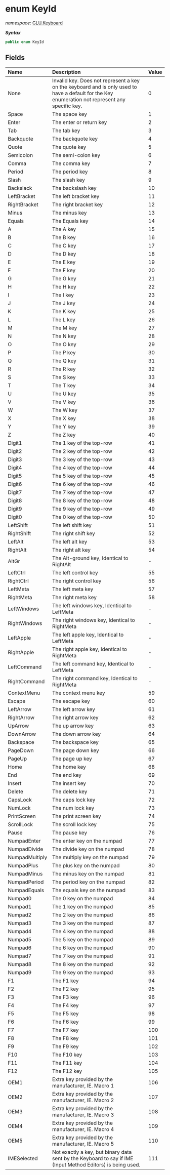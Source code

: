﻿# enum KeyId
*namespace:* [GLU.Keyboard](../keyboard.md)

***Syntax***
```csharp
public enum KeyId
```

## Fields

| Name           | Description                                                                                                                                      | Value |
|:---------------|:-------------------------------------------------------------------------------------------------------------------------------------------------|-------| 
| None           | Invalid key. Does not represent a key on the keyboard and is only used to have a default for the Key enumeration not represent any specific key. | 0     |
| Space          | The space key                                                                                                                                    | 1     |
| Enter          | The enter or return key                                                                                                                          | 2     |
| Tab            | The tab key                                                                                                                                      | 3     |
| Backquote      | The backquote key                                                                                                                                | 4     |
| Quote          | The quote key                                                                                                                                    | 5     |
| Semicolon      | The semi-colon key                                                                                                                               | 6     |
| Comma          | The comma key                                                                                                                                    | 7     |
| Period         | The period key                                                                                                                                   | 8     |
| Slash          | The slash key                                                                                                                                    | 9     |
| Backslack      | The backslash key                                                                                                                                | 10    |
| LeftBracket    | The left bracket key                                                                                                                             | 11    |
| RightBracket   | The right bracket key                                                                                                                            | 12    |
| Minus          | The minus key                                                                                                                                    | 13    |
| Equals         | The Equals key                                                                                                                                   | 14    |
| A              | The A key                                                                                                                                        | 15    |
| B              | The B key                                                                                                                                        | 16    |
| C              | The C key                                                                                                                                        | 17    |
| D              | The D key                                                                                                                                        | 18    |
| E              | The E key                                                                                                                                        | 19    |
| F              | The F key                                                                                                                                        | 20    |
| G              | The G key                                                                                                                                        | 21    |
| H              | The H key                                                                                                                                        | 22    |
| I              | The I key                                                                                                                                        | 23    |
| J              | The J key                                                                                                                                        | 24    |
| K              | The K key                                                                                                                                        | 25    |
| L              | The L key                                                                                                                                        | 26    |
| M              | The M key                                                                                                                                        | 27    |
| N              | The N key                                                                                                                                        | 28    |
| O              | The O key                                                                                                                                        | 29    |
| P              | The P key                                                                                                                                        | 30    |
| Q              | The Q key                                                                                                                                        | 31    |
| R              | The R key                                                                                                                                        | 32    |
| S              | The S key                                                                                                                                        | 33    |
| T              | The T key                                                                                                                                        | 34    |
| U              | The U key                                                                                                                                        | 35    |
| V              | The V key                                                                                                                                        | 36    |
| W              | The W key                                                                                                                                        | 37    |
| X              | The X key                                                                                                                                        | 38    |
| Y              | The Y key                                                                                                                                        | 39    |
| Z              | The Z key                                                                                                                                        | 40    |
| Digit1         | The 1 key of the top-row                                                                                                                         | 41    |
| Digit2         | The 2 key of the top-row                                                                                                                         | 42    |
| Digit3         | The 3 key of the top-row                                                                                                                         | 43    |
| Digit4         | The 4 key of the top-row                                                                                                                         | 44    |
| Digit5         | The 5 key of the top-row                                                                                                                         | 45    |
| Digit6         | The 6 key of the top-row                                                                                                                         | 46    |
| Digit7         | The 7 key of the top-row                                                                                                                         | 47    |
| Digit8         | The 8 key of the top-row                                                                                                                         | 48    |
| Digit9         | The 9 key of the top-row                                                                                                                         | 49    |
| Digit0         | The 0 key of the top-row                                                                                                                         | 50    |
| LeftShift      | The left shift key                                                                                                                               | 51    |
| RightShift     | The right shift key                                                                                                                              | 52    |
| LeftAlt        | The left alt key                                                                                                                                 | 53    |
| RightAlt       | The right alt key                                                                                                                                | 54    |
| AltGr          | The Alt-ground key, Identical to RightAlt                                                                                                        | -     |
| LeftCtrl       | The left control key                                                                                                                             | 55    |
| RightCtrl      | The right control key                                                                                                                            | 56    |
| LeftMeta       | The left meta key                                                                                                                                | 57    |
| RightMeta      | The right meta key                                                                                                                               | 58    |
| LeftWindows    | The left windows key, Identical to LeftMeta                                                                                                      | -     |
| RightWindows   | The right windows key, Identical to RightMeta                                                                                                    | -     |
| LeftApple      | The left apple key, Identical to LeftMeta                                                                                                        | -     |
| RightApple     | The right apple key, Identical to RightMeta                                                                                                      | -     |
| LeftCommand    | The left command key, Identical to LeftMeta                                                                                                      | -     |
| RightCommand   | The right command key, Identical to RightMeta                                                                                                    | -     |
| ContextMenu    | The context menu key                                                                                                                             | 59    |
| Escape         | The escape key                                                                                                                                   | 60    |
| LeftArrow      | The left arrow key                                                                                                                               | 61    |
| RightArrow     | The right arrow key                                                                                                                              | 62    |
| UpArrow        | The up arrow key                                                                                                                                 | 63    |
| DownArrow      | The down arrow key                                                                                                                               | 64    |
| Backspace      | The backspace key                                                                                                                                | 65    |
| PageDown       | The page down key                                                                                                                                | 66    |
| PageUp         | The page up key                                                                                                                                  | 67    |
| Home           | The home key                                                                                                                                     | 68    |
| End            | The end key                                                                                                                                      | 69    |
| Insert         | The insert key                                                                                                                                   | 70    |
| Delete         | The delete key                                                                                                                                   | 71    |
| CapsLock       | The caps lock key                                                                                                                                | 72    |
| NumLock        | The num lock key                                                                                                                                 | 73    |
| PrintScreen    | The print screen key                                                                                                                             | 74    |
| ScrollLock     | The scroll lock key                                                                                                                              | 75    |
| Pause          | The pause key                                                                                                                                    | 76    |
| NumpadEnter    | The enter key on the numpad                                                                                                                      | 77    |
| NumpadDivide   | The divide key on the numpad                                                                                                                     | 78    |
| NumpadMultiply | The multiply key on the numpad                                                                                                                   | 79    |
| NumpadPlus     | The plus key on the numpad                                                                                                                       | 80    |
| NumpadMinus    | The minus key on the numpad                                                                                                                      | 81    |
| NumpadPeriod   | The period key on the numpad                                                                                                                     | 82    |
| NumpadEquals   | The equals key on the numpad                                                                                                                     | 83    |
| Numpad0        | The 0 key on the numpad                                                                                                                          | 84    |
| Numpad1        | The 1 key on the numpad                                                                                                                          | 85    |
| Numpad2        | The 2 key on the numpad                                                                                                                          | 86    |
| Numpad3        | The 3 key on the numpad                                                                                                                          | 87    |
| Numpad4        | The 4 key on the numpad                                                                                                                          | 88    |
| Numpad5        | The 5 key on the numpad                                                                                                                          | 89    |
| Numpad6        | The 6 key on the numpad                                                                                                                          | 90    |
| Numpad7        | The 7 key on the numpad                                                                                                                          | 91    |
| Numpad8        | The 8 key on the numpad                                                                                                                          | 92    |
| Numpad9        | The 9 key on the numpad                                                                                                                          | 93    |
| F1             | The F1 key                                                                                                                                       | 94    |
| F2             | The F2 key                                                                                                                                       | 95    |
| F3             | The F3 key                                                                                                                                       | 96    |
| F4             | The F4 key                                                                                                                                       | 97    |
| F5             | The F5 key                                                                                                                                       | 98    |
| F6             | The F6 key                                                                                                                                       | 99    |
| F7             | The F7 key                                                                                                                                       | 100   |
| F8             | The F8 key                                                                                                                                       | 101   |
| F9             | The F9 key                                                                                                                                       | 102   |
| F10            | The F10 key                                                                                                                                      | 103   |
| F11            | The F11 key                                                                                                                                      | 104   |
| F12            | The F12 key                                                                                                                                      | 105   |
| OEM1           | Extra key provided by the manufacturer, IE. Macro 1                                                                                              | 106   |
| OEM2           | Extra key provided by the manufacturer, IE. Macro 2                                                                                              | 107   |
| OEM3           | Extra key provided by the manufacturer, IE. Macro 3                                                                                              | 108   |
| OEM4           | Extra key provided by the manufacturer, IE. Macro 4                                                                                              | 109   |
| OEM5           | Extra key provided by the manufacturer, IE. Macro 5                                                                                              | 110   |
| IMESelected    | Not exactly a key, but binary data sent by the Keyboard to say if IME (Input Method Editors) is being used.                                      | 111   |
